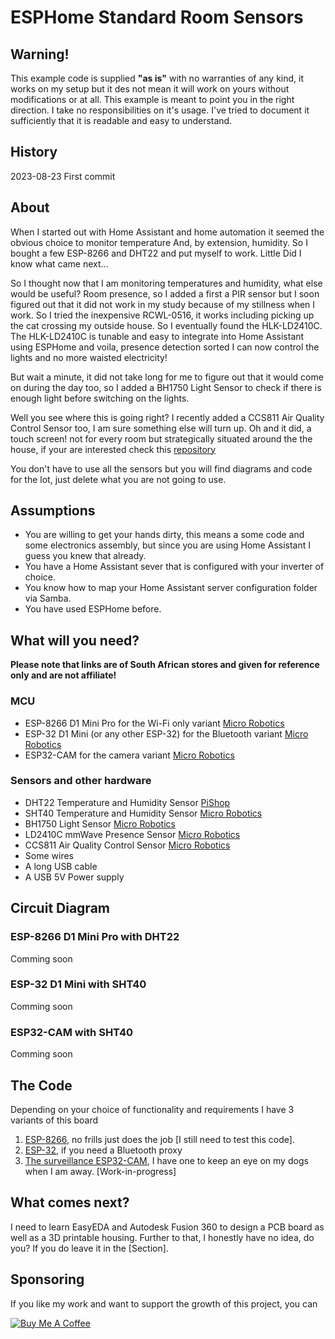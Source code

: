# ESPHome Standard Room Sensors

## Warning!

This example code is supplied **"as is"** with no warranties of any kind, it works on my setup but it des not mean it will work on yours without modifications or at all. This example is meant to point you in the right direction. I take no responsibilities on it's usage. 
I've tried to document it sufficiently that it is readable and easy to understand.

## History

2023-08-23 First commit

## About 

When I started out with Home Assistant and home automation it seemed the obvious choice to monitor temperature And, by extension, humidity. So I bought a few ESP-8266 and DHT22 and put myself to work. Little Did I know what came next...

So I thought now that I am monitoring temperatures and humidity, what else would be useful?
Room presence, so I added a first a PIR sensor but  I soon figured out that it did not work in my study because of my stillness when I work. So I tried the inexpensive RCWL-0516, it works including picking up the cat crossing my outside house. So I eventually found the HLK-LD2410C. The HLK-LD2410C is tunable and easy to integrate into Home Assistant using ESPHome and voila, presence detection sorted I can now control the lights and no more waisted electricity!

But wait a minute, it did not take long for me to figure out that it would come on during the day too, so I added a BH1750 Light Sensor to check if there is enough light before switching on the lights.

Well you see where this is going right?
I recently added a CCS811 Air Quality Control Sensor too, I am sure something else will turn up. 
Oh and it did, a touch screen! not for every room but strategically situated around the the house, if your are interested check this [repository](../Kitchen%20Display/README.md)

You don't have to use all the sensors but you will find diagrams and code for the lot, just delete what you are not going to use.

## Assumptions

- You are willing to get your hands dirty, this means a some code and some electronics assembly, but since you are using Home Assistant I guess you knew that already.
- You have a Home Assistant sever that is configured with your inverter of choice.
- You know how to map your Home Assistant server configuration folder via Samba.
- You have used ESPHome before.

## What will you need?

**Please note that links are of South African stores and given for reference only and are not affiliate!**

### MCU

* ESP-8266 D1 Mini Pro for the Wi-Fi only variant 
  [Micro Robotics](https://www.robotics.org.za/MINI-D1-16M-ANT)
* ESP-32 D1 Mini (or any other ESP-32) for the Bluetooth variant 
  [Micro Robotics](https://www.robotics.org.za/D1-ESP32)
* ESP32-CAM for the camera variant 
  [Micro Robotics](https://www.robotics.org.za/ESP32-CAM-OV2640)

### Sensors and other hardware

* DHT22 Temperature and Humidity Sensor
  [PiShop](https://www.pishop.co.za/store/am2302-dht22-temperature-and-humidity-sensor-module)
* SHT40 Temperature and Humidity Sensor
  [Micro Robotics](https://www.robotics.org.za/SHT-40-QWIIC)
* BH1750 Light Sensor
  [Micro Robotics](https://www.robotics.org.za/BH1750)
* LD2410C mmWave Presence Sensor
  [Micro Robotics](https://www.robotics.org.za/HLK-LD2410C)
* CCS811 Air Quality Control Sensor
  [Micro Robotics](https://www.robotics.org.za/SEN0318)
* Some wires
* A long USB cable
* A USB 5V Power supply

## Circuit Diagram

### ESP-8266 D1 Mini Pro with DHT22

Comming soon

### ESP-32 D1 Mini with SHT40

Comming soon

### ESP32-CAM with SHT40

Comming soon

## The Code

Depending on your choice of functionality and requirements I have 3 variants of this board
1. [ESP-8266](ESPHome/room_sensor_wifi_only.yaml), no frills just does the job [I still need to test this code].
2. [ESP-32](ESPHome/room_sensor_bluetooth.yaml), if you need a Bluetooth proxy
3. [The surveillance ESP32-CAM](ESPHome/room_sensor_camera.yaml), I have one to keep an eye on my dogs when I am away. [Work-in-progress]

## What comes next?

I need to learn EasyEDA and Autodesk Fusion 360 to design a PCB board as well as a 3D printable housing.
Further to that, I honestly have no idea, do you? If you do leave it in the [Section].

## Sponsoring

 If you like my work and want to support the growth of this project, you can 

[![Buy Me A Coffee][2]][1]

[1]: https://www.buymeacoffee.com/parentpj
[2]: https://cdn.buymeacoffee.com/buttons/default-black.png